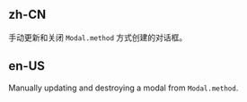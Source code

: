## zh-CN

手动更新和关闭 `Modal.method` 方式创建的对话框。

## en-US

Manually updating and destroying a modal from `Modal.method`.

